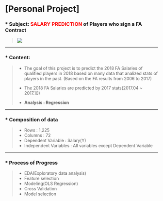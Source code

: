 # [Personal Project]

### * Subject: <font color="red">SALARY PREDICTION</font> of Players who sign a FA Contract<br>
>![](http://news.sportslogos.net/wp-content/uploads/2014/09/MLB.png)
---
### * Content:
>    * The goal of this project is to predict the 2018 FA Salaries of qualified players in 2018 based on many data that analized stats of players in the past. (Based on the FA results from 2006 to 2017)
>
>    * The 2018 FA Salaries are predicted by 2017 stats(2017.04 ~ 2017.10)
>
>    * **Analysis : Regression**
---
### * Composition of data
>    * Rows : 1,225
>    * Columns : 72
>    * Dependent Variable : Salary(Y)
>    * Independent Variables : All variables except Dependent Variable
---
### * Process of Progress
>    * EDA(Exploratory data analysis)
>    * Feature selection
>    * Modeling(OLS Regression)
>    * Cross Validation
>    * Model selection
